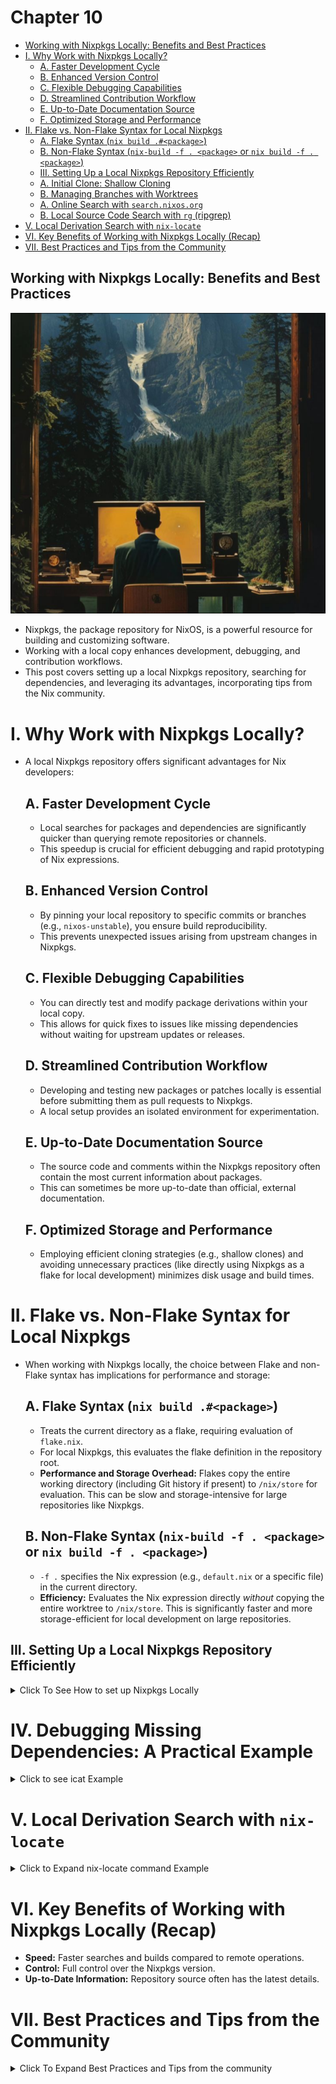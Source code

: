 # Chapter 10

<!--toc:start-->

- [Working with Nixpkgs Locally: Benefits and Best Practices](#working-with-nixpkgs-locally-benefits-and-best-practices)
- [I. Why Work with Nixpkgs Locally?](#i-why-work-with-nixpkgs-locally)
  - [A. Faster Development Cycle](#a-faster-development-cycle)
  - [B. Enhanced Version Control](#b-enhanced-version-control)
  - [C. Flexible Debugging Capabilities](#c-flexible-debugging-capabilities)
  - [D. Streamlined Contribution Workflow](#d-streamlined-contribution-workflow)
  - [E. Up-to-Date Documentation Source](#e-up-to-date-documentation-source)
  - [F. Optimized Storage and Performance](#f-optimized-storage-and-performance)
- [II. Flake vs. Non-Flake Syntax for Local Nixpkgs](#ii-flake-vs-non-flake-syntax-for-local-nixpkgs)
  - [A. Flake Syntax (`nix build .#<package>`)](#a-flake-syntax-nix-build-package)
  - [B. Non-Flake Syntax (`nix-build -f . <package>` or `nix build -f . <package>`)](#b-non-flake-syntax-nix-build-f-package-or-nix-build-f-package)
  - [III. Setting Up a Local Nixpkgs Repository Efficiently](#iii-setting-up-a-local-nixpkgs-repository-efficiently)
  - [A. Initial Clone: Shallow Cloning](#a-initial-clone-shallow-cloning)
  - [B. Managing Branches with Worktrees](#b-managing-branches-with-worktrees)
  - [A. Online Search with `search.nixos.org`](#a-online-search-with-searchnixosorg)
  - [B. Local Source Code Search with `rg` (ripgrep)](#b-local-source-code-search-with-rg-ripgrep)
- [V. Local Derivation Search with `nix-locate`](#v-local-derivation-search-with-nix-locate)
- [VI. Key Benefits of Working with Nixpkgs Locally (Recap)](#vi-key-benefits-of-working-with-nixpkgs-locally-recap)
- [VII. Best Practices and Tips from the Community](#vii-best-practices-and-tips-from-the-community)
<!--toc:end-->

## Working with Nixpkgs Locally: Benefits and Best Practices

![gruv18](images/gruv18.png)

- Nixpkgs, the package repository for NixOS, is a powerful resource for building and customizing software.
- Working with a local copy enhances development, debugging, and contribution workflows.
- This post covers setting up a local Nixpkgs repository, searching for dependencies, and leveraging its advantages, incorporating tips from the Nix community.

# I. Why Work with Nixpkgs Locally?

- A local Nixpkgs repository offers significant advantages for Nix developers:

  ## A. Faster Development Cycle

  - Local searches for packages and dependencies are significantly quicker than querying remote repositories or channels.
  - This speedup is crucial for efficient debugging and rapid prototyping of Nix expressions.

  ## B. Enhanced Version Control

  - By pinning your local repository to specific commits or branches (e.g., `nixos-unstable`), you ensure build reproducibility.
  - This prevents unexpected issues arising from upstream changes in Nixpkgs.

  ## C. Flexible Debugging Capabilities

  - You can directly test and modify package derivations within your local copy.
  - This allows for quick fixes to issues like missing dependencies without waiting for upstream updates or releases.

  ## D. Streamlined Contribution Workflow

  - Developing and testing new packages or patches locally is essential before submitting them as pull requests to Nixpkgs.
  - A local setup provides an isolated environment for experimentation.

  ## E. Up-to-Date Documentation Source

  - The source code and comments within the Nixpkgs repository often contain the most current information about packages.
  - This can sometimes be more up-to-date than official, external documentation.

  ## F. Optimized Storage and Performance

  - Employing efficient cloning strategies (e.g., shallow clones) and avoiding unnecessary practices (like directly using Nixpkgs as a flake for local development) minimizes disk usage and build times.

# II. Flake vs. Non-Flake Syntax for Local Nixpkgs

- When working with Nixpkgs locally, the choice between Flake and non-Flake syntax has implications for performance and storage:

  ## A. Flake Syntax (`nix build .#<package>`)

  - Treats the current directory as a flake, requiring evaluation of `flake.nix`.
  - For local Nixpkgs, this evaluates the flake definition in the repository root.
  - **Performance and Storage Overhead:** Flakes copy the entire working directory (including Git history if present) to `/nix/store` for evaluation. This can be slow and storage-intensive for large repositories like Nixpkgs.

  ## B. Non-Flake Syntax (`nix-build -f . <package>` or `nix build -f . <package>`)

  - `-f .` specifies the Nix expression (e.g., `default.nix` or a specific file) in the current directory.
  - **Efficiency:** Evaluates the Nix expression directly _without_ copying the entire worktree to `/nix/store`. This is significantly faster and more storage-efficient for local development on large repositories.

## III. Setting Up a Local Nixpkgs Repository Efficiently

<details>
<summary>Click To See How to set up Nixpkgs Locally</summary>

- Cloning Nixpkgs requires careful consideration due to its size.

## A. Initial Clone: Shallow Cloning

- To avoid downloading the entire history, perform a shallow clone:
  ```bash
  git clone [https://github.com/NixOS/nixpkgs](https://github.com/NixOS/nixpkgs) --depth 1
  cd nixpkgs
  ```

## B. Managing Branches with Worktrees

- Use Git worktrees to manage different branches efficiently:

  ```bash
  git fetch --all --prune --depth=1
  git worktree add -b nixos-unstable nixos-unstable # For just unstable
  ```

- **Explanation of `git worktree`:** Allows multiple working directories attached to the same `.git` directory, sharing history and objects but with separate checked-out files.
- `git worktree add`: Creates a new working directory for the specified branch (`nixos-unstable` in this case).

</details>

# IV. Debugging Missing Dependencies: A Practical Example

<details>
<summary> Click to see icat Example </summary>

- Let's say you're trying to build `icat` locally and encounter a missing dependency error:

```nix
nix-build -A icat
# ... (Error log showing "fatal error: X11/Xlib.h: No such file or directory")
```

- The error `fatal error: X11/Xlib.h: No such file or directory` indicates a missing X11 dependency.

## A. Online Search with `search.nixos.org`

- The Nixpkgs package search website ([https://search.nixos.org/packages](https://search.nixos.org/packages)) is a valuable first step.
- However, broad terms like "x11" can yield many irrelevant results.
- **Tip:** Utilize the left sidebar to filter by package sets (e.g., "xorg").

## B. Local Source Code Search with `rg` (ripgrep)

- Familiarity with searching the Nixpkgs source code is crucial for finding dependencies.
- Navigate to your local `nixpkgs/` directory and use `rg`:

  ```bash
  rg "x11 =" pkgs # Case-sensitive search
  ```

  **Output:**

  ```
  pkgs/tools/X11/primus/default.nix
  21:  primus = if useNvidia then primusLib_ else primusLib_.override { nvidia_x11 = null; };
  22:  primus_i686 = if useNvidia then primusLib_i686_ else primusLib_i686_.override { nvidia_x11 = null; };

  pkgs/applications/graphics/imv/default.nix
  38:    x11 = [ libGLU xorg.libxcb xorg.libX11 ];
  ```

- Refining the search (case-insensitive):
  ```bash
  rg -i "libx11 =" pkgs
  ```
  **Output:**
  ```
  # ... (Output showing "xorg.libX11")
  ```
- The key result is `xorg.libX11`, which is likely the missing dependency.

  </details>

# V. Local Derivation Search with `nix-locate`

<details>
<summary> Click to Expand nix-locate command Example</summary>

- `nix-locate` (from the `nix-index` package) allows searching for derivations
  on the command line.

  > **Note:** Install `nix-index` and run `nix-index` to create the initial index.

  ```bash
  nix-locate libx11
  # ... (Output showing paths related to libx11)
  ```

- Combining online and local search tools (`search.nixos.org`, `rg`, `nix-locate`)
  provides a comprehensive approach to finding dependencies.

</details>

# VI. Key Benefits of Working with Nixpkgs Locally (Recap)

- **Speed:** Faster searches and builds compared to remote operations.
- **Control:** Full control over the Nixpkgs version.
- **Up-to-Date Information:** Repository source often has the latest details.

# VII. Best Practices and Tips from the Community

<details>
<summary>Click To Expand Best Practices and Tips from the community</summary>

- **Rebasing over Merging:** Never merge upstream changes into your local branch.
  Always rebase your branch onto the upstream (e.g., `master` or `nixos-unstable`)
  to avoid accidental large-scale pings in pull requests (Tip from `soulsssx3` on
  Reddit).

- **Tip from `ElvishJErrico`:** Avoid using Nixpkgs directly as a flake for local
  development due to slow copying to `/nix/store` and performance issues with
  garbage collection on large numbers of small files. Use `nix build -f .
<package>` instead of `nix build .#<package>`.

- **Edge Cases for Flake Syntax:** Flake syntax might be necessary in specific
  scenarios, such as NixOS installer tests where copying the Git history should
  be avoided.

- **Base Changes on `nixos-unstable`:** For better binary cache hits, base your
  changes on the `nixos-unstable` branch instead of `master`. Consider the
  merge-base for staging branches as well.

- **Consider `jujutsu`:** Explore [jj-vcs](https://github.com/jj-vcs/jj),
  a Git-compatible alternative that can offer a more intuitive workflow,
  especially for large monorepos like Nixpkgs. While it has a learning curve,
  it can significantly improve parallel work and branch management.

- [Intro-To-Jujutsu](https://tsawyer87.github.io/posts/intro_to_jujutsu/)

</details>
